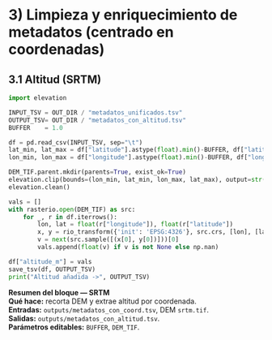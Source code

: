 # 3) Limpieza y enriquecimiento de metadatos (centrado en coordenadas)

## 3.1 Altitud (SRTM)

```python
import elevation

INPUT_TSV = OUT_DIR / "metadatos_unificados.tsv"
OUTPUT_TSV= OUT_DIR / "metadatos_con_altitud.tsv"
BUFFER    = 1.0

df = pd.read_csv(INPUT_TSV, sep="\t")
lat_min, lat_max = df["latitude"].astype(float).min()-BUFFER, df["latitude"].astype(float).max()+BUFFER
lon_min, lon_max = df["longitude"].astype(float).min()-BUFFER, df["longitude"].astype(float).max()+BUFFER

DEM_TIF.parent.mkdir(parents=True, exist_ok=True)
elevation.clip(bounds=(lon_min, lat_min, lon_max, lat_max), output=str(DEM_TIF))
elevation.clean()

vals = []
with rasterio.open(DEM_TIF) as src:
    for _, r in df.iterrows():
        lon, lat = float(r["longitude"]), float(r["latitude"])
        x, y = rio_transform({'init': 'EPSG:4326'}, src.crs, [lon], [lat])
        v = next(src.sample([(x[0], y[0])]))[0]
        vals.append(float(v) if v is not None else np.nan)

df["altitude_m"] = vals
save_tsv(df, OUTPUT_TSV)
print("Altitud añadida ->", OUTPUT_TSV)
```

**Resumen del bloque — SRTM**  
**Qué hace:** recorta DEM y extrae altitud por coordenada.  
**Entradas:** `outputs/metadatos_con_coord.tsv`, DEM `srtm.tif`.  
**Salidas:** `outputs/metadatos_con_altitud.tsv`.  
**Parámetros editables:** `BUFFER`, `DEM_TIF`.
